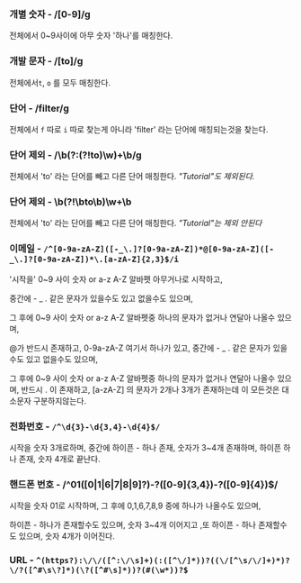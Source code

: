 ### 개별 숫자 - /[0-9]/g

전체에서 0~9사이에 아무 숫자 '하나'를 매칭한다. 

### 개발 문자 - /[to]/g

전체에서`t`, `o` 를 모두 매칭한다.

### 단어 - /filter/g

전체에서 `f` 따로 `i` 따로 찾는게 아니라 'filter' 라는 단어에 매칭되는것을 찾는다.

### 단어 제외 - /\b(?:(?!to)\w)+\b/g

전체에서 'to' 라는 단어를 빼고 다른 단어 매칭한다.
_"Tutorial"도 제외된다._

### 단어 제외 - \b(?!\bto\b)\w+\b

전체에서 'to' 라는 단어를 빼고 다른 단어 매칭한다.
_"Tutorial"는 제외 안된다_


### 이메일 - `/^[0-9a-zA-Z]([-_\.]?[0-9a-zA-Z])*@[0-9a-zA-Z]([-_\.]?[0-9a-zA-Z])*\.[a-zA-Z]{2,3}$/i`

'시작을'  0~9 사이 숫자 or a-z A-Z 알바펫 아무거나로 시작하고,

중간에 - _  . 같은 문자가 있을수도 있고 없을수도 있으며,

그 후에 0~9 사이 숫자 or a-z A-Z 알바펫중 하나의 문자가 없거나 연달아 나올수 있으며,

@가 반드시 존재하고, 0-9a-zA-Z 여기서 하나가 있고, 중간에 - _  . 같은 문자가 있을수도 있고 없을수도 있으며,

그 후에 0~9 사이 숫자 or a-z A-Z 알바펫중 하나의 문자가 없거나 연달아 나올수 있으며,
반드시  .  이 존재하고, [a-zA-Z] 의 문자가 2개나 3개가 존재하는데 이 모든것은 대 소문자 구분하지않는다. 

### 전화번호 - `/^\d{3}-\d{3,4}-\d{4}$/`

시작을 숫자 3개로하며, 중간에 하이픈 -  하나 존재, 숫자가 3~4개 존재하며, 하이픈 하나 존재, 숫자 4개로 끝난다.

### 핸드폰 번호 - /^01([0|1|6|7|8|9]?)-?([0-9]{3,4})-?([0-9]{4})$/

시작을 숫자 01로 시작하며, 그 후에 0,1,6,7,8,9 중에 하나가 나올수도 있으며, 

하이픈 - 하나가 존재할수도 있으며, 숫자 3~4개 이어지고 ,또 하이픈 - 하나 존재할수도 있으며, 숫자 4개가 이어진다.

### URL - `^(https?):\/\/([^:\/\s]+)(:([^\/]*))?((\/[^\s/\/]+)*)?\/?([^#\s\?]*)(\?([^#\s]*))?(#(\w*))?$`

